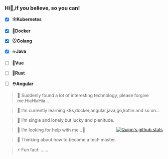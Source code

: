 ### Hi👋,if you believe, so you can!

+ [X] 🕸**Kubernetes**
+ [X] 🐳**Docker**
+ [X] 🐭**Golang**
+ [X] ☕️**Java**
+ [ ] 🔰**Vue**
+ [ ] 🦀**Rust**
+ [ ] ⛑**Angular**


> 🔭 Suddenly found a lot of interesting technology, please forgive me.HiaHiaHia...

> 🌱 I’m currently learning k8s,docker,angular,java,go,kotlin and so on...

> 👯 I’m single and lonely,but lucky and plenitude.

> 🤔 I’m looking for help with me...🤪

> 💬 Thinking about how to become a tech master.

> ⚡ Fun fact: ......


<a href="https://github-readme-stats.vercel.app/api?username=quinniup&show_icons=true&theme=buefy" style="float: right;margin-top: -20%;" class="custom">
  
  
  <img align="center" src="https://github-readme-stats.vercel.app/api?username=quinniup&show_icons=true&theme=buefy" alt="Quinn's github stats" />
</a>

